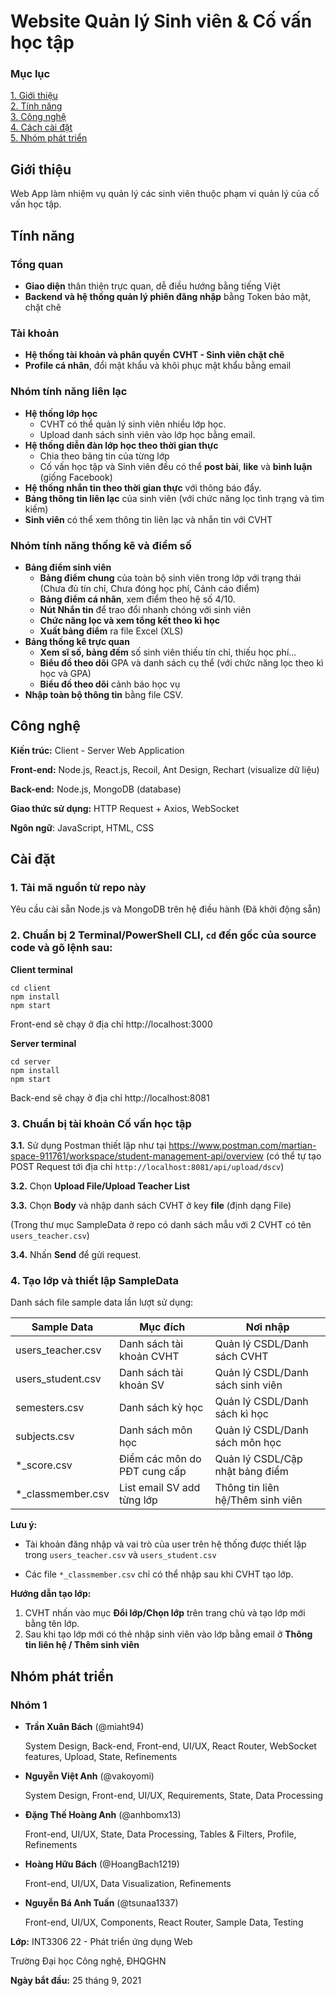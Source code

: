 # Website Quản lý Sinh viên & Cố vấn học tập

### Mục lục 

[1. Giới thiệu](https://github.com/miaht94/Student-Management#giới-thiệu)  
[2. Tính năng](https://github.com/miaht94/Student-Management#tính-năng)  
[3. Công nghệ](https://github.com/miaht94/Student-Management#công-nghệ)  
[4. Cách cài đặt](https://github.com/miaht94/Student-Management#cài-đặt)  
[5. Nhóm phát triển](https://github.com/miaht94/Student-Management#nhóm-phát-triển) 

## Giới thiệu

Web App làm nhiệm vụ quản lý các sinh viên thuộc phạm vi quản lý của cố vấn học tập.


## Tính năng
### Tổng quan
- **Giao diện** thân thiện trực quan, dễ điều hướng bằng tiếng Việt
- **Backend và hệ thống quản lý phiên đăng nhập** bằng Token bảo mật, chặt chẽ
### Tài khoản
- **Hệ thống tài khoản và phân quyền** **CVHT - Sinh viên chặt chẽ**
- **Profile cá nhân**, đổi mật khẩu và khôi phục mật khẩu bằng email
### Nhóm tính năng liên lạc
- **Hệ thống lớp học**
  - CVHT có thể quản lý sinh viên nhiều lớp học.
  - Upload danh sách sinh viên vào lớp học bằng email.
- **Hệ thống diễn đàn lớp học theo thời gian thực**
  - Chia theo bảng tin của từng lớp
  - Cố vấn học tập và Sinh viên đều có thể **post bài**, **like** và **bình luận** (giống Facebook)
- **Hệ thống nhắn tin theo thời gian thực** với thông báo đẩy.
- **Bảng thông tin liên lạc** của sinh viên (với chức năng lọc tình trạng và tìm kiếm)
- **Sinh viên** có thể xem thông tin liên lạc và nhắn tin với CVHT
### Nhóm tính năng thống kê và điểm số
- **Bảng điểm sinh viên**
  - **Bảng điểm chung** của toàn bộ sinh viên trong lớp với trạng thái (Chưa đủ tín chỉ, Chưa đóng học phí, Cảnh cáo điểm)
  - **Bảng điểm cá nhân**, xem điểm theo hệ số 4/10.
  - **Nút Nhắn tin** để trao đổi nhanh chóng với sinh viên
  - **Chức năng lọc và xem tổng kết theo kì học**
  - **Xuất bảng điểm** ra file Excel (XLS)
- **Bảng thống kê trực quan**
  -  **Xem sĩ số, bảng đếm** số sinh viên thiếu tín chỉ, thiếu học phí...
  - **Biểu đồ theo dõi** GPA và danh sách cụ thể (với chức năng lọc theo kì học và GPA)
  - **Biểu đồ theo dõi** cảnh báo học vụ
- **Nhập toàn bộ thông tin** bằng file CSV.


## Công nghệ

**Kiến trúc:** Client - Server Web Application

**Front-end:** Node.js, React.js, Recoil, Ant Design, Rechart (visualize dữ liệu)

**Back-end:** Node.js, MongoDB (database)

**Giao thức sử dụng:** HTTP Request + Axios, WebSocket

**Ngôn ngữ**: JavaScript, HTML, CSS



## Cài đặt

### 1. Tải mã nguồn từ repo này

Yêu cầu cài sẵn Node.js và MongoDB trên hệ điều hành (Đã khởi động sẵn)


### 2. Chuẩn bị 2 Terminal/PowerShell CLI, ``cd`` đến gốc của source code và gõ lệnh sau:

**Client terminal**
```
cd client
npm install
npm start
```
Front-end sẽ chạy ở địa chỉ http://localhost:3000

**Server terminal**
```
cd server
npm install
npm start
```
Back-end sẽ chạy ở địa chỉ http://localhost:8081


### 3. Chuẩn bị tài khoản Cố vấn học tập

   **3.1.** Sử dụng Postman thiết lập như tại https://www.postman.com/martian-space-911761/workspace/student-management-api/overview 
(có thể tự tạo POST Request tới địa chỉ ```http://localhost:8081/api/upload/dscv```)

   **3.2.** Chọn **Upload File/Upload Teacher List**

   **3.3.** Chọn **Body** và nhập danh sách CVHT ở key **file** (định dạng File)

(Trong thư mục SampleData ở repo có danh sách mẫu với 2 CVHT có tên ```users_teacher.csv```)

   **3.4.** Nhấn **Send** để gửi request.


### 4. Tạo lớp và thiết lập SampleData

Danh sách file sample data lần lượt sử dụng:

Sample Data         | Mục đích                      | Nơi nhập
------------------- | ----------------------------- | ---------------------------------
users_teacher.csv   | Danh sách tài khoản CVHT      | Quản lý CSDL/Danh sách CVHT
users_student.csv   | Danh sách tài khoản SV        | Quản lý CSDL/Danh sách sinh viên
semesters.csv       | Danh sách kỳ học              | Quản lý CSDL/Danh sách kì học
subjects.csv        | Danh sách môn học             | Quản lý CSDL/Danh sách môn học
*_score.csv         | Điểm các môn do PĐT cung cấp  | Quản lý CSDL/Cập nhật bảng điểm
*_classmember.csv   | List email SV add từng lớp    | Thông tin liên hệ/Thêm sinh viên

**Lưu ý:** 

- Tài khoản đăng nhập và vai trò của user trên hệ thống được thiết lập trong ``users_teacher.csv`` và ``users_student.csv``

- Các file ```*_classmember.csv``` chỉ có thể nhập sau khi CVHT tạo lớp.

**Hướng dẫn tạo lớp:**

1. CVHT nhấn vào mục **Đổi lớp/Chọn lớp** trên trang chủ và tạo lớp mới bằng tên lớp. 
2. Sau khi tạo lớp mới có thẻ nhập sinh viên vào lớp bằng email ở **Thông tin liên hệ / Thêm sinh viên**


## Nhóm phát triển

### Nhóm 1


- **Trần Xuân Bách** (@miaht94)

   System Design, Back-end, Front-end, UI/UX, React Router, WebSocket features, Upload, State, Refinements


- **Nguyễn Việt Anh** (@vakoyomi)

   System Design, Front-end, UI/UX, Requirements, State, Data Processing


- **Đặng Thế Hoàng Anh** (@anhbomx13)

   Front-end, UI/UX, State, Data Processing, Tables & Filters, Profile, Refinements 


- **Hoàng Hữu Bách** (@HoangBach1219)

   Front-end, UI/UX, Data Visualization, Refinements


- **Nguyễn Bá Anh Tuấn** (@tsunaa1337)

   Front-end, UI/UX, Components, React Router, Sample Data, Testing

   
      


**Lớp:** INT3306 22 - Phát triển ứng dụng Web

Trường Đại học Công nghệ, ĐHQGHN


**Ngày bắt đầu:** 25 tháng 9, 2021